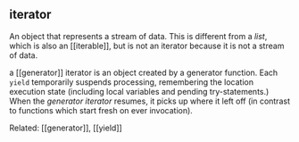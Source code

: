 ##  **iterator** 
An object that represents a stream of data. This is different from a *list*, which is also an [[iterable]], but is not an iterator because it is not a stream of data.

a [[generator]] iterator is an object created by a generator function.
Each `yield` temporarily suspends processing, remembering the location execution state (including local variables and pending try-statements.)
When the *generator iterator* resumes, it picks up where it left off (in contrast to functions which start fresh on ever invocation).

Related: [[generator]], [[yield]]
